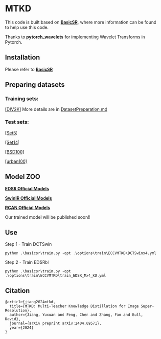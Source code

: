 # MTKD

This code is built based on [**BasicSR**](https://github.com/XPixelGroup/BasicSR), where more information can be found to help use this code.

Thanks to [**pytorch_wavelets**](https://github.com/fbcotter/pytorch_wavelets.git) for implementing Wavelet Transforms in Pytorch.

## Installation
Please refer to [**BasicSR**](https://github.com/XPixelGroup/BasicSR/blob/master/docs/INSTALL.md)

## Preparing datasets
### Training sets:
[[DIV2K]](https://data.vision.ee.ethz.ch/cvl/DIV2K/) More details are in [DatasetPreparation.md](https://github.com/XPixelGroup/BasicSR/blob/master/docs/DatasetPreparation.md#image-super-resolution)
### Test sets: 
[[Set5]](https://drive.google.com/drive/folders/1B3DJGQKB6eNdwuQIhdskA64qUuVKLZ9u)

[[Set14]](https://drive.google.com/drive/folders/1B3DJGQKB6eNdwuQIhdskA64qUuVKLZ9u)

[[BSD100]](https://www2.eecs.berkeley.edu/Research/Projects/CS/vision/bsds/)

[[urban100]](https://sites.google.com/site/jbhuang0604/publications/struct_sr)


## Model ZOO
[**EDSR Official Models**](https://drive.google.com/drive/folders/1rtJCHuOAEixB1OWmUVbbVm158vzC3kTt)

[**SwinIR Official Models**](https://github.com/JingyunLiang/SwinIR/releases)

[**RCAN Official Models**](https://drive.google.com/file/d/10bEK-NxVtOS9-XSeyOZyaRmxUTX3iIRa/view)

Our trained model will be published soon!!

## Use
Step 1 - Train DCTSwin
```
python .\basicsr\train.py -opt .\options\train\ECCVMTKD\DCTSwinx4.yml
```
Step 2 - Train EDSRbl
```
python .\basicsr\train.py -opt .\options\train\ECCVMTKD\train_EDSR_Mx4_KD.yml
```


## Citation
```
@article{jiang2024mtkd,
  title={MTKD: Multi-Teacher Knowledge Distillation for Image Super-Resolution},
  author={Jiang, Yuxuan and Feng, Chen and Zhang, Fan and Bull, David},
  journal={arXiv preprint arXiv:2404.09571},
  year={2024}
}
```

